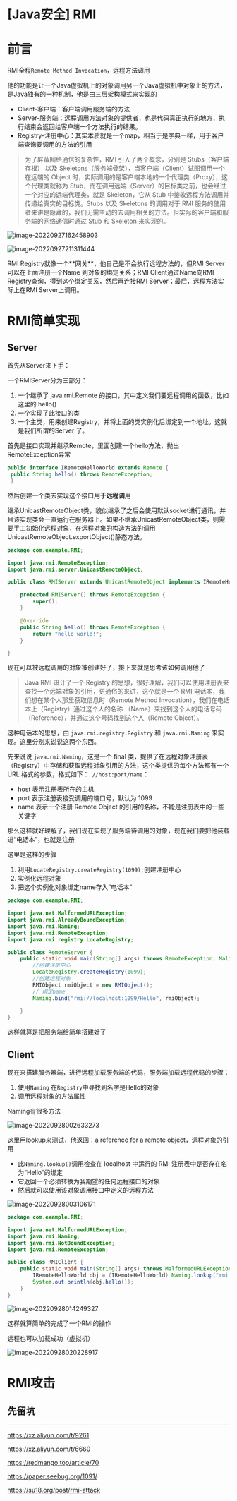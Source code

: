 # [Java安全] RMI


# 前言

RMI全程`Remote Method Invocation`，远程⽅法调⽤

他的功能是让一个Java虚拟机上的对象调用另一个Java虚拟机中对象上的方法，是Java独有的一种机制，他是由三层架构模式来实现的

- Client-客户端：客户端调用服务端的方法
- Server-服务端：远程调用方法对象的提供者，也是代码真正执行的地方，执行结束会返回给客户端一个方法执行的结果。
- Registry-注册中心：其实本质就是一个map，相当于是字典一样，用于客户端查询要调用的方法的引用

>为了屏蔽网络通信的复杂性，RMI 引入了两个概念，分别是 Stubs（客户端存根） 以及 Skeletons（服务端骨架），当客户端（Client）试图调用一个在远端的 Object 时，实际调用的是客户端本地的一个代理类（Proxy），这个代理类就称为 Stub，而在调用远端（Server）的目标类之前，也会经过一个对应的远端代理类，就是 Skeleton，它从 Stub 中接收远程方法调用并传递给真实的目标类。Stubs 以及 Skeletons 的调用对于 RMI 服务的使用者来讲是隐藏的，我们无需主动的去调用相关的方法。但实际的客户端和服务端的网络通信时通过 Stub 和 Skeleton 来实现的。

![image-20220927162458903](https://tuchuang.huamang.xyz/img/image-20220927162458903.png)

![image-20220927211311444](https://tuchuang.huamang.xyz/img/image-20220927211311444.png)

RMI Registry就像⼀个**⽹关**，他⾃⼰是不会执⾏远程⽅法的，但RMI Server可以在上⾯注册⼀个Name 到对象的绑定关系；RMI Client通过Name向RMI Registry查询，得到这个绑定关系，然后再连接RMI Server；最后，远程⽅法实际上在RMI Server上调⽤。



# RMI简单实现

## Server

首先从Server来下手：

⼀个RMIServer分为三部分： 

1. ⼀个继承了 java.rmi.Remote 的接⼝，其中定义我们要远程调⽤的函数，⽐如这⾥的 hello() 
2. ⼀个实现了此接⼝的类 
3. ⼀个主类，⽤来创建Registry，并将上⾯的类实例化后绑定到⼀个地址。这就是我们所谓的Server 了。



首先是接口实现并继承Remote，里面创建一个hello方法，抛出RemoteException异常

```java
public interface IRemoteHelloWorld extends Remote {
 public String hello() throws RemoteException;
 }
```

然后创建一个类去实现这个接口**用于远程调用**

继承UnicastRemoteObject类，貌似继承了之后会使用默认socket进行通讯，并且该实现类会一直运行在服务器上。如果不继承UnicastRemoteObject类，则需要手工初始化远程对象，在远程对象的构造方法的调用UnicastRemoteObject.exportObject()静态方法。

```java
package com.example.RMI;

import java.rmi.RemoteException;
import java.rmi.server.UnicastRemoteObject;

public class RMIServer extends UnicastRemoteObject implements IRemoteHelloWorld {

    protected RMIServer() throws RemoteException {
        super();
    }

    @Override
    public String hello() throws RemoteException {
        return "hello world!";
    }

}
```

现在可以被远程调用的对象被创建好了，接下来就是思考该如何调用他了

> Java RMI 设计了一个 Registry 的思想，很好理解，我们可以使用注册表来查找一个远端对象的引用，更通俗的来讲，这个就是一个 RMI 电话本，我们想在某个人那里获取信息时（Remote Method Invocation），我们在电话本上（Registry）通过这个人的名称 （Name）来找到这个人的电话号码（Reference），并通过这个号码找到这个人（Remote Object）。

这种电话本的思想，由 `java.rmi.registry.Registry` 和 `java.rmi.Naming` 来实现。这里分别来说说这两个东西。

先来说说 `java.rmi.Naming`，这是一个 final 类，提供了在远程对象注册表（Registry）中存储和获取远程对象引用的方法，这个类提供的每个方法都有一个 URL 格式的参数，格式如下：` //host:port/name`：

- host 表示注册表所在的主机
- port 表示注册表接受调用的端口号，默认为 1099
- name 表示一个注册 Remote Object 的引用的名称，不能是注册表中的一些关键字



那么这样就好理解了，我们现在实现了服务端待调用的对象，现在我们要把他装载进“电话本”，也就是注册

这里是这样的步骤

1. 利用`LocateRegistry.createRegistry(1099);`创建注册中心
2. 实例化远程对象
3. 把这个实例化对象绑定name存入“电话本”

```java
package com.example.RMI;

import java.net.MalformedURLException;
import java.rmi.AlreadyBoundException;
import java.rmi.Naming;
import java.rmi.RemoteException;
import java.rmi.registry.LocateRegistry;

public class RemoteServer {
    public static void main(String[] args) throws RemoteException, MalformedURLException, AlreadyBoundException {
        //创建注册中心
        LocateRegistry.createRegistry(1099);
        //创建远程对象
        RMIObject rmiObject = new RMIObject();
        // 绑定name
        Naming.bind("rmi://localhost:1099/Hello", rmiObject);

    }
}
```

这样就算是把服务端给简单搭建好了

## Client

现在来搭建服务器端，进行远程加载服务端的代码，服务端加载远程代码的步骤：

1. 使用`Naming` 在`Registry`中寻找到名字是Hello的对象
2. 调用远程对象的方法属性



Naming有很多方法

![image-20220928002633273](https://tuchuang.huamang.xyz/img/image-20220928002633273.png)

这里用lookup来测试，他返回：a reference for a remote object，远程对象的引用

- 此`Naming.lookup()`调用检查在 localhost 中运行的 RMI 注册表中是否存在名为“Hello”的绑定
- 它返回一个必须转换为我期望的任何远程接口的对象
- 然后就可以使用该对象调用接口中定义的远程方法

![image-20220928003106171](https://tuchuang.huamang.xyz/img/image-20220928003106171.png)

```java
package com.example.RMI;

import java.net.MalformedURLException;
import java.rmi.Naming;
import java.rmi.NotBoundException;
import java.rmi.RemoteException;

public class RMIClient {
    public static void main(String[] args) throws MalformedURLException, NotBoundException, RemoteException {
        IRemoteHelloWorld obj = (IRemoteHelloWorld) Naming.lookup("rmi://127.0.0.1:1099/Hello");
        System.out.println(obj.hello());
    }
}

```

![image-20220928014249327](https://tuchuang.huamang.xyz/img/image-20220928014249327.png)

这样就算简单的完成了一个RMI的操作

远程也可以加载成功（虚拟机）

![image-20220928020228917](https://tuchuang.huamang.xyz/img/image-20220928020228917.png)





# RMI攻击

## 先留坑



------

https://xz.aliyun.com/t/9261

https://xz.aliyun.com/t/6660

https://redmango.top/article/70

https://paper.seebug.org/1091/

https://su18.org/post/rmi-attack


